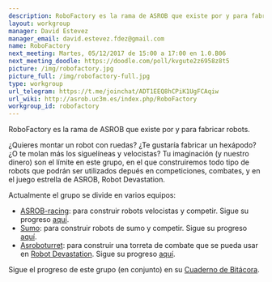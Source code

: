 ```yaml
---
description: RoboFactory es la rama de ASROB que existe por y para fabricar robots.
layout: workgroup
manager: David Estevez
manager_email: david.estevez.fdez@gmail.com
name: RoboFactory
next_meeting: Martes, 05/12/2017 de 15:00 a 17:00 en 1.0.B06
next_meeting_doodle: https://doodle.com/poll/kvgute2z6958z8t5
picture: /img/robofactory.jpg
picture_full: /img/robofactory-full.jpg
type: workgroup
url_telegram: https://t.me/joinchat/ADT1EEQ8hCPiK1UgFCAqiw
url_wiki: http://asrob.uc3m.es/index.php/RoboFactory
workgroup_id: robofactory
---
```


RoboFactory es la rama de ASROB que existe por y para fabricar robots.

¿Quieres montar un robot con ruedas? ¿Te gustaría fabricar un hexápodo? ¿O te molan más los siguelíneas y velocistas? Tu imaginación (y nuestro dinero) son el límite en este grupo, en el que construiremos todo tipo de robots que podrán ser utilizados depués en competiciones, combates, y en el juego estrella de ASROB, Robot Devastation.

Actualmente el grupo se divide en varios equipos:

* [ASROB-racing](https://github.com/asrob-uc3m/ASROB-racing): para construir robots velocistas y competir. Sigue su progreso [aquí]().
* [Sumo](): para construir robots de sumo y competir. Sigue su progreso [aquí]().
* [Asroboturret](https://github.com/asrob-uc3m/asroboturret): para construir una torreta de combate que se pueda usar en [Robot Devastation](). Sigue su progreso [aquí]().

Sigue el progreso de este grupo (en conjunto) en su [Cuaderno de Bitácora](http://asrob.uc3m.es/index.php/RoboFactory:_Cuaderno_de_Bit%C3%A1cora).
